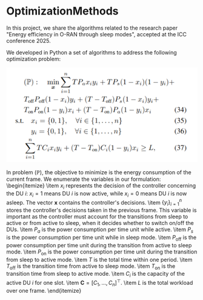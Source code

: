 # OptimizationMethods
In this project, we share the algorithms related to the research paper "Energy efficiency in O-RAN through sleep modes", accepted at the ICC conference 2025.


We developed in Python a set of algorithms to address the following optimization problem:

![Equation](problemOpti.png)

In problem $(\mathbb P)$, the objective to minimize is the energy consumption of the current frame.
We enumerate the variables in our formulation:
\begin{itemize}
    \item $x_i$ represents the decision of the controller concerning the DU $i$: $x_i=1$ means DU $i$ is now active, while $x_i=0$ means DU $i$ is now asleep. The vector $\bm x$ contains the controller's decisions.
    \item $\{y_i\}_{i=1}^n$ stores the controller's decisions taken in the previous frame. This variable is important as the controller must account for the transitions from sleep to active or from active to sleep, when it decides whether to switch on/off the DUs.
    \item $P_a$ is the power consumption per time unit while active.
    \item $P_s$ is the power consumption per time unit while in sleep mode.
    \item $P_{\text{off}}$ is the power consumption per time unit during the transition from active to sleep mode.
    \item $P_{\text{on}}$ is the power consumption per time unit during the transition from sleep to active mode.
    \item $T$ is the total time within one period.
    \item $T_{\text{off}}$ is the transition time from active to sleep mode.
    \item $T_{\text{on}}$ is the transition time from sleep to active mode.
    \item $C_i$ is the capacity of the active DU $i$ for one slot.
    \item $\bm C = [C_1,\ldots,C_n]^\top$.
    \item $L$ is the total workload over one frame.
\end{itemize}

